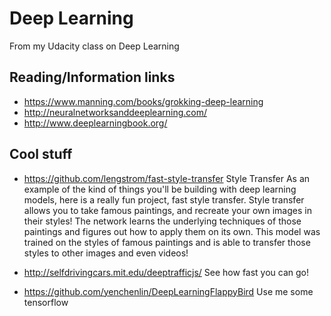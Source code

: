 # Deep Learning
From my Udacity class on Deep Learning

## Reading/Information links
  * https://www.manning.com/books/grokking-deep-learning
  * http://neuralnetworksanddeeplearning.com/
  * http://www.deeplearningbook.org/
  
## Cool stuff
* https://github.com/lengstrom/fast-style-transfer
Style Transfer
As an example of the kind of things you'll be building with deep learning models, here is a really fun project, fast style transfer. Style transfer allows you to take famous paintings, and recreate your own images in their styles! The network learns the underlying techniques of those paintings and figures out how to apply them on its own. This model was trained on the styles of famous paintings and is able to transfer those styles to other images and even videos!

* http://selfdrivingcars.mit.edu/deeptrafficjs/
See how fast you can go!

* https://github.com/yenchenlin/DeepLearningFlappyBird
Use me some tensorflow
